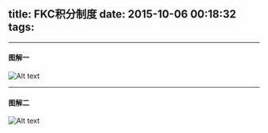 title: FKC积分制度
date: 2015-10-06 00:18:32
tags:
---

---------------------------------------

#### 图解一

![Alt text](/pocket-fkc-pages/images/point/system_1.jpg)

---------------------------------------

#### 图解二

![Alt text](/pocket-fkc-pages/images/point/system_2.jpg)

